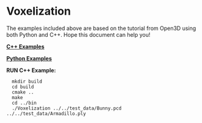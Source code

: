 # Voxelization
The examples included above are based on the tutorial from Open3D using both Python and C++. Hope this document can help you! 


[**C++ Examples**](https://github.com/LYON-WANG/Learning_Open3D/blob/master/4_Voxelization/src/Voxelization.cpp)

[**Python Examples**]()

**RUN C++ Example:** 
```
  mkdir build
  cd build
  cmake ..
  make
  cd ../bin
  ./Voxelization ../../test_data/Bunny.pcd ../../test_data/Armadillo.ply
```
